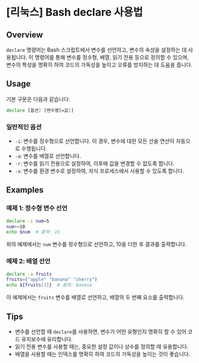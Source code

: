 # [리눅스] Bash declare 사용법

## Overview
`declare` 명령어는 Bash 스크립트에서 변수를 선언하고, 변수의 속성을 설정하는 데 사용됩니다. 이 명령어를 통해 변수를 정수형, 배열, 읽기 전용 등으로 정의할 수 있으며, 변수의 특성을 명확히 하여 코드의 가독성을 높이고 오류를 방지하는 데 도움을 줍니다.

## Usage
기본 구문은 다음과 같습니다:

```bash
declare [옵션] [변수명[=값]]
```

### 일반적인 옵션
- `-i`: 변수를 정수형으로 선언합니다. 이 경우, 변수에 대한 모든 산술 연산이 자동으로 수행됩니다.
- `-a`: 변수를 배열로 선언합니다.
- `-r`: 변수를 읽기 전용으로 설정하여, 이후에 값을 변경할 수 없도록 합니다.
- `-x`: 변수를 환경 변수로 설정하여, 자식 프로세스에서 사용할 수 있도록 합니다.

## Examples
### 예제 1: 정수형 변수 선언
```bash
declare -i num=5
num+=10
echo $num  # 출력: 15
```
위의 예제에서는 `num` 변수를 정수형으로 선언하고, 10을 더한 후 결과를 출력합니다.

### 예제 2: 배열 선언
```bash
declare -a fruits
fruits=("apple" "banana" "cherry")
echo ${fruits[1]}  # 출력: banana
```
이 예제에서는 `fruits` 변수를 배열로 선언하고, 배열의 두 번째 요소를 출력합니다.

## Tips
- 변수를 선언할 때 `declare`를 사용하면, 변수가 어떤 유형인지 명확히 할 수 있어 코드 유지보수에 유리합니다.
- 읽기 전용 변수를 사용할 때는, 중요한 설정 값이나 상수를 정의할 때 유용합니다.
- 배열을 사용할 때는 인덱스를 명확히 하여 코드의 가독성을 높이는 것이 좋습니다.